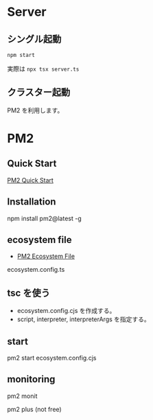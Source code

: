 # Server

## シングル起動

``npm start``

実際は ``npx tsx server.ts ``

## クラスター起動

PM2 を利用します。

# PM2

## Quick Start

[PM2 Quick Start](https://pm2.keymetrics.io/docs/usage/quick-start/)

## Installation

npm install pm2@latest -g

## ecosystem file

- [PM2 Ecosystem File](https://pm2.keymetrics.io/docs/usage/application-declaration/)

ecosystem.config.ts

## tsc を使う

- ecosystem.config.cjs を作成する。
- script, interpreter, interpreterArgs を指定する。

## start

pm2 start ecosystem.config.cjs     

## monitoring

pm2 monit

pm2 plus (not free)